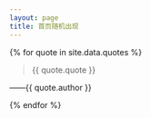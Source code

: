 ```yaml
---
layout: page
title: 首页随机出现
---
```


{% for quote in site.data.quotes %}

> {{ quote.quote }}

<p class="cite">——{{ quote.author }}</p>

{% endfor %}
<!--
<div id="all_quotes"></div>
-->